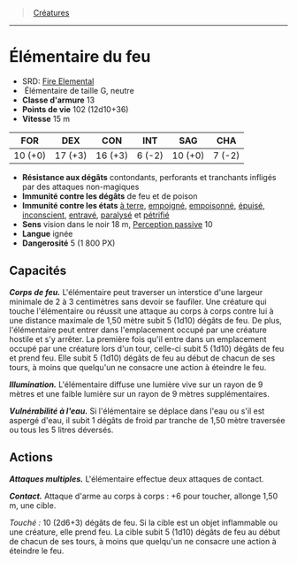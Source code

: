 ﻿---
!Monster
Family: MonsterHD
Type: Élémentaire
Size: G
Alignment: neutre
ArmorClass: 13
HitPoints: 102 (12d10+36)
Speed: 15 m
Strength: 10 (+0)
Dexterity: 17 (+3)
Constitution: 16 (+3)
Intelligence: ' 6 (-2)'
Wisdom: 10 (+0)
Charisma: ' 7 (-2)'
DamageImmunities: de feu et de poison
ConditionImmunities: '[à terre](hd_conditions_a_terre.md), [empoigné](hd_conditions_empoigne.md), [empoisonné](hd_conditions_empoisonne.md), [épuisé](hd_conditions_fatigue_et_epuisement.md), [inconscient](hd_conditions_inconscient.md), [entravé](hd_conditions_entrave.md), [paralysé](hd_conditions_paralyse.md) et [pétrifié](hd_conditions_petrifie.md)'
DamageResistances: contondants, perforants et tranchants infligés par des attaques non-magiques
Senses: vision dans le noir 18 m, [Perception passive](hd_abilities_dexterity_perception_passive.md) 10
Languages: ignée
Challenge: 5 (1 800 PX)
Id: monsters_hd.md#Élémentaire-du-feu
ParentLink: monsters_hd.md#créatures
Name: Élémentaire du feu
ParentName: Créatures
NameLevel: 1
AltName: '[Fire Elemental](srd_monsters_fire_elemental.md)'
Attributes: {}
---
> [Créatures](hd_monsters.md)

---

# Élémentaire du feu

- SRD: [Fire Elemental](srd_monsters_fire_elemental.md)
-  Élémentaire de taille G, neutre
- **Classe d'armure** 13
- **Points de vie** 102 (12d10+36)
- **Vitesse** 15 m

|FOR|DEX|CON|INT|SAG|CHA|
|---|---|---|---|---|---|
|10 (+0)|17 (+3)|16 (+3)| 6 (-2)|10 (+0)| 7 (-2)|

- **Résistance aux dégâts** contondants, perforants et tranchants infligés par des attaques non-magiques
- **Immunité contre les dégâts** de feu et de poison
- **Immunité contre les états** [à terre](hd_conditions_a_terre.md), [empoigné](hd_conditions_empoigne.md), [empoisonné](hd_conditions_empoisonne.md), [épuisé](hd_conditions_fatigue_et_epuisement.md), [inconscient](hd_conditions_inconscient.md), [entravé](hd_conditions_entrave.md), [paralysé](hd_conditions_paralyse.md) et [pétrifié](hd_conditions_petrifie.md)
- **Sens** vision dans le noir 18 m, [Perception passive](hd_abilities_dexterity_perception_passive.md) 10
- **Langue** ignée
- **Dangerosité** 5 (1 800 PX)

## Capacités

**_Corps de feu._** L'élémentaire peut traverser un interstice d'une largeur minimale de 2 à 3 centimètres sans devoir se faufiler. Une créature qui touche l'élémentaire ou réussit une attaque au corps à corps contre lui à une distance maximale de 1,50 mètre subit 5 (1d10) dégâts de feu. De plus, l'élémentaire peut entrer dans l'emplacement occupé par une créature hostile et s'y arrêter. La première fois qu'il entre dans un emplacement occupé par une créature lors d'un tour, celle-ci subit 5 (1d10) dégâts de feu et prend feu. Elle subit 5 (1d10) dégâts de feu au début de chacun de ses tours, à moins que quelqu'un ne consacre une action à éteindre le feu.

**_Illumination._** L'élémentaire diffuse une lumière vive sur un rayon de 9 mètres et une faible lumière sur un rayon de 9 mètres supplémentaires.

**_Vulnérabilité à l'eau._** Si l'élémentaire se déplace dans l'eau ou s'il est aspergé d'eau, il subit 1 dégâts de froid par tranche de 1,50 mètre traversée ou tous les 5 litres déversés.

## Actions

**_Attaques multiples._** L'élémentaire effectue deux attaques de contact.

**_Contact._** Attaque d'arme au corps à corps : +6 pour toucher, allonge 1,50 m, une cible.

_Touché :_ 10 (2d6+3) dégâts de feu. Si la cible est un objet inflammable ou une créature, elle prend feu. La cible subit 5 (1d10) dégâts de feu au début de chacun de ses tours, à moins que quelqu'un ne consacre une action à éteindre le feu.

